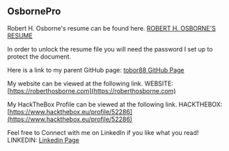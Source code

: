 ## OsbornePro

Robert H. Osborne's resume can be found here. [ROBERT H. OSBORNE'S RESUME](https://www.osbornepro.com/Robert_Osborne_Resume.docx)

In order to unlock the resume file you will need the password I set up to protect the document.

Here is a link to my parent GitHub page: [tobor88 GitHub Page](https://github.com/tobor88)

My website can be viewed at the following link.
WEBSITE: [https://roberthosborne.com](https://roberthosborne.com)

My HackTheBox Profile can be viewed at the following link.
HACKTHEBOX: [https://www.hackthebox.eu/profile/52286](https://www.hackthebox.eu/profile/52286)

Feel free to Connect with me on LinkedIn if you like what you read!
LINKEDIN: [Linkedin Page](https://www.linkedin.com/in/roberthosborne/ )

